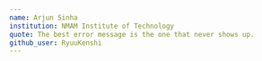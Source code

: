 ```yaml
---
name: Arjun Sinha
institution: NMAM Institute of Technology
quote: The best error message is the one that never shows up.
github_user: RyuuKenshi
---
```

